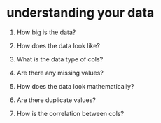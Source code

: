 # understanding your data

1. How big is the data?

2. How does the data look like?

3. What is the data type of cols?

4. Are there any missing values?

5. How does the data look mathematically?

6. Are there duplicate values?

7. How is the correlation between cols?
